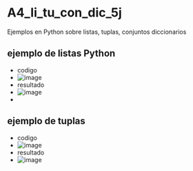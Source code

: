 # A4_li_tu_con_dic_5j
Ejemplos en Python sobre listas, tuplas, conjuntos diccionarios
## ejemplo de listas Python
- codigo
- ![image](https://github.com/user-attachments/assets/4963d86c-facd-4d62-b251-03f7c6e0751f)
- resultado
- ![image](https://github.com/user-attachments/assets/12be92a0-7e76-4527-a9c3-d43f380ef199)
-
## ejemplo de tuplas
- codigo
- ![image](https://github.com/user-attachments/assets/4b7ca1a8-01e4-4db9-af4c-c14fee4a6155)
- resultado
- ![image](https://github.com/user-attachments/assets/bd8c8f42-70d7-4efd-8ce8-e9de52421e2d)



